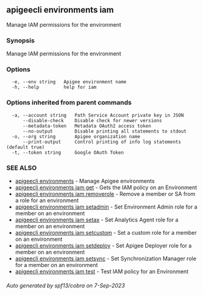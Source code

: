 ## apigeecli environments iam

Manage IAM permissions for the environment

### Synopsis

Manage IAM permissions for the environment

### Options

```
  -e, --env string   Apigee environment name
  -h, --help         help for iam
```

### Options inherited from parent commands

```
  -a, --account string   Path Service Account private key in JSON
      --disable-check    Disable check for newer versions
      --metadata-token   Metadata OAuth2 access token
      --no-output        Disable printing all statements to stdout
  -o, --org string       Apigee organization name
      --print-output     Control printing of info log statements (default true)
  -t, --token string     Google OAuth Token
```

### SEE ALSO

* [apigeecli environments](apigeecli_environments.md)	 - Manage Apigee environments
* [apigeecli environments iam get](apigeecli_environments_iam_get.md)	 - Gets the IAM policy on an Environment
* [apigeecli environments iam removerole](apigeecli_environments_iam_removerole.md)	 - Remove a member or SA from a role for an environment
* [apigeecli environments iam setadmin](apigeecli_environments_iam_setadmin.md)	 - Set Environment Admin role for a member on an environment
* [apigeecli environments iam setax](apigeecli_environments_iam_setax.md)	 - Set Analytics Agent role for a member on an environment
* [apigeecli environments iam setcustom](apigeecli_environments_iam_setcustom.md)	 - Set a custom role for a member on an environment
* [apigeecli environments iam setdeploy](apigeecli_environments_iam_setdeploy.md)	 - Set Apigee Deployer role for a member on an environment
* [apigeecli environments iam setsync](apigeecli_environments_iam_setsync.md)	 - Set Synchronization Manager role for a member on an environment
* [apigeecli environments iam test](apigeecli_environments_iam_test.md)	 - Test IAM policy for an Environment

###### Auto generated by spf13/cobra on 7-Sep-2023
